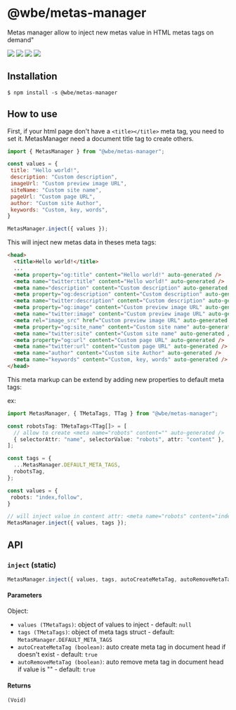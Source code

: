 # @wbe/metas-manager

Metas manager allow to inject new metas value in HTML metas tags on demand"

![](https://img.shields.io/npm/v/@wbe/metas-manager/latest.svg)
![](https://img.shields.io/bundlephobia/minzip/@wbe/metas-manager.svg)
![](https://img.shields.io/npm/dt/@wbe/metas-manager.svg)
![](https://img.shields.io/npm/l/@wbe/metas-manager.svg)

## Installation

```shell script
$ npm install -s @wbe/metas-manager
```

## How to use

First, if your html page don't have a `<title></title>` meta tag, you need to set it.
MetasManager need a document title tag to create others.

```js
import { MetasManager } from "@wbe/metas-manager";

const values = {
 title: "Hello world!",
 description: "Custom description",
 imageUrl: "Custom preview image URL",
 siteName: "Custom site name",
 pageUrl: "Custom page URL",
 author: "Custom site Author",
 keywords: "Custom, key, words",
}

MetasManager.inject({ values });
```

This will inject new metas data in theses meta tags:

```html
<head>
  <title>Hello world!</title>
  ...
  <meta property="og:title" content="Hello world!" auto-generated />
  <meta name="twitter:title" content="Hello world!" auto-generated />
  <meta name="description" content="Custom description" auto-generated />
  <meta property="og:description" content="Custom description" auto-generated />
  <meta name="twitter:description" content="Custom description" auto-generated />
  <meta property="og:image" content="Custom preview image URL" auto-generated />
  <meta name="twitter:image" content="Custom preview image URL" auto-generated />
  <meta rel="image_src" href="Custom preview image URL" auto-generated />
  <meta property="og:site_name" content="Custom site name" auto-generated />
  <meta name="twitter:site" content="Custom site name" auto-generated />
  <meta property="og:url" content="Custom page URL" auto-generated />
  <meta name="twitter:url" content="Custom page URL" auto-generated />
  <meta name="author" content="Custom site Author" auto-generated />
  <meta name="keywords" content="Custom, key, words" auto-generated />
</head>
```

This meta markup can be extend by adding new properties to default meta tags:

ex:

```ts
import MetasManager, { TMetaTags, TTag } from "@wbe/metas-manager";

const robotsTag: TMetaTags<TTag[]> = [
  // allow to create <meta name="robots" content="" auto-generated />
  { selectorAttr: "name", selectorValue: "robots", attr: "content" },
];

const tags = {
  ...MetasManager.DEFAULT_META_TAGS,
  robotsTag,
};

const values = {
 robots: "index,follow",
}

// will inject value in content attr: <meta name="robots" content="index,follow" auto-generated />
MetasManager.inject({ values, tags });

```
## API

### `inject` (static)

```ts
MetasManager.inject({ values, tags, autoCreateMetaTag, autoRemoveMetaTag });
```

#### Parameters

Object: 
- `values (TMetaTags)`: object of values to inject - default: `null`
- `tags (TMetaTags)`: object of meta tags struct - default: `MetasManager.DEFAULT_META_TAGS`
- `autoCreateMetaTag (boolean)`: auto create meta tag in document head if doesn't exist - default: `true`
- `autoRemoveMetaTag (boolean)`: auto remove meta tag in document head if value is "" - default: `true`

#### Returns

`(Void)`
